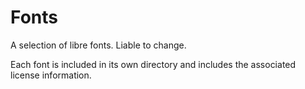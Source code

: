 # Fonts

A selection of libre fonts. Liable to change.

Each font is included in its own directory and includes the associated license information.
